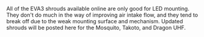 All of the EVA3 shrouds available online are only good for LED mounting. They don't do much in the way of improving air intake flow, and they tend to break off due to the weak mounting surface and mechanism. Updated shrouds will be posted here for the Mosquito, Takoto, and Dragon UHF. 
